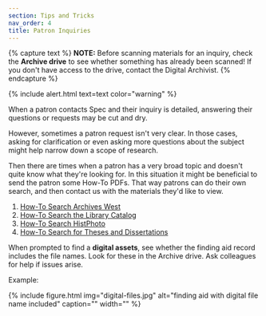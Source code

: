 ```yaml
---
section: Tips and Tricks
nav_order: 4
title: Patron Inquiries
---
```

{% capture text %}
**NOTE:** Before scanning materials for an inquiry, check the **Archive drive** to see whether something has already been scanned! If you don't have access to the drive, contact the Digital Archivist.
{% endcapture %}

{% include alert.html text=text color="warning" %}

When a patron contacts Spec and their inquiry is detailed, answering their questions or requests may be cut and dry.

However, sometimes a patron request isn't very clear. In those cases, asking for clarification or even asking more questions about the subject might help narrow down a scope of research.

Then there are times when a patron has a very broad topic and doesn't quite know what they're looking for. In this situation it might be beneficial to send the patron some How-To PDFs. That way patrons can do their own search, and then contact us with the materials they'd like to view.

1. [How-To Search Archives West](https://vandalsuidaho.sharepoint.com/:b:/r/sites/Storage-Library/Documents/spec/Policies%20and%20Procedures/How-To%20for%20Patrons/How-To%20Search%20AW.pdf?csf=1&web=1&e=vp8gp8)
2. [How-To Search the Library Catalog](https://vandalsuidaho.sharepoint.com/:b:/r/sites/Storage-Library/Documents/spec/Policies%20and%20Procedures/How-To%20for%20Patrons/How-To%20Search%20Library%20Catalog.pdf?csf=1&web=1&e=kl20Ys)
3. [How-To Search HistPhoto](https://vandalsuidaho.sharepoint.com/:b:/r/sites/Storage-Library/Documents/spec/Policies%20and%20Procedures/How-To%20for%20Patrons/How-To%20Search%20HistPhoto.pdf?csf=1&web=1&e=4oftST)
4. [How-To Search for Theses and Dissertations](https://vandalsuidaho.sharepoint.com/:b:/r/sites/Storage-Library/Documents/spec/Policies%20and%20Procedures/How-To%20for%20Patrons/How-To%20Search%20For%20Theses.pdf?csf=1&web=1&e=7fozps)

When prompted to find a **digital assets**, see whether the finding aid record includes the file names. Look for these in the Archive drive. Ask colleagues for help if issues arise.

Example:

{% include figure.html img="digital-files.jpg" alt="finding aid with digital file name included" caption="" width="" %}
